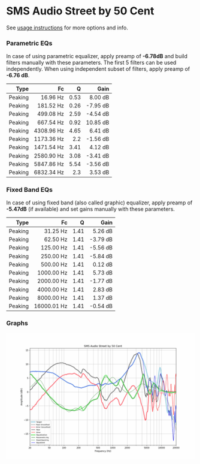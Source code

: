 # SMS Audio Street by 50 Cent
See [usage instructions](https://github.com/jaakkopasanen/AutoEq#usage) for more options and info.

### Parametric EQs
In case of using parametric equalizer, apply preamp of **-6.78dB** and build filters manually
with these parameters. The first 5 filters can be used independently.
When using independent subset of filters, apply preamp of **-6.76 dB**.

| Type    | Fc         |    Q | Gain     |
|--------:|-----------:|-----:|---------:|
| Peaking | 16.96 Hz   | 0.53 | 8.00 dB  |
| Peaking | 181.52 Hz  | 0.26 | -7.95 dB |
| Peaking | 499.08 Hz  | 2.59 | -4.54 dB |
| Peaking | 667.54 Hz  | 0.92 | 10.85 dB |
| Peaking | 4308.96 Hz | 4.65 | 6.41 dB  |
| Peaking | 1173.36 Hz | 2.2  | -1.56 dB |
| Peaking | 1471.54 Hz | 3.41 | 4.12 dB  |
| Peaking | 2580.90 Hz | 3.08 | -3.41 dB |
| Peaking | 5847.86 Hz | 5.54 | -3.56 dB |
| Peaking | 6832.34 Hz | 2.3  | 3.53 dB  |

### Fixed Band EQs
In case of using fixed band (also called graphic) equalizer, apply preamp of **-5.47dB**
(if available) and set gains manually with these parameters.

| Type    | Fc          |    Q | Gain     |
|--------:|------------:|-----:|---------:|
| Peaking | 31.25 Hz    | 1.41 | 5.26 dB  |
| Peaking | 62.50 Hz    | 1.41 | -3.79 dB |
| Peaking | 125.00 Hz   | 1.41 | -5.56 dB |
| Peaking | 250.00 Hz   | 1.41 | -5.84 dB |
| Peaking | 500.00 Hz   | 1.41 | 0.12 dB  |
| Peaking | 1000.00 Hz  | 1.41 | 5.73 dB  |
| Peaking | 2000.00 Hz  | 1.41 | -1.77 dB |
| Peaking | 4000.00 Hz  | 1.41 | 2.83 dB  |
| Peaking | 8000.00 Hz  | 1.41 | 1.37 dB  |
| Peaking | 16000.01 Hz | 1.41 | -0.54 dB |

### Graphs
![](./SMS%20Audio%20Street%20by%2050%20Cent.png)